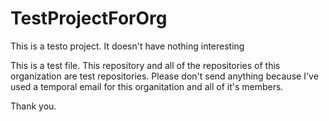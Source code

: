 # TestProjectForOrg
This is a testo project. It doesn't have nothing interesting

This is a test file. This repository and all of the repositories of this organization are test repositories.
Please don't send anything because I've used a temporal email for this organitation and all of it's members.

Thank you.
